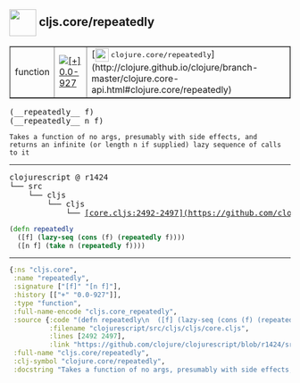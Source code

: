 ## <img width="48px" valign="middle" src="http://i.imgur.com/Hi20huC.png"> cljs.core/repeatedly

 <table border="1">
<tr>
<td>function</td>
<td><a href="https://github.com/cljsinfo/api-refs/tree/0.0-927"><img valign="middle" alt="[+] 0.0-927" src="https://img.shields.io/badge/+-0.0--927-lightgrey.svg"></a> </td>
<td>
[<img height="24px" valign="middle" src="http://i.imgur.com/1GjPKvB.png"> <samp>clojure.core/repeatedly</samp>](http://clojure.github.io/clojure/branch-master/clojure.core-api.html#clojure.core/repeatedly)
</td>
</tr>
</table>

 <samp>
(__repeatedly__ f)<br>
(__repeatedly__ n f)<br>
</samp>

```
Takes a function of no args, presumably with side effects, and
returns an infinite (or length n if supplied) lazy sequence of calls
to it
```

---

 <pre>
clojurescript @ r1424
└── src
    └── cljs
        └── cljs
            └── <ins>[core.cljs:2492-2497](https://github.com/clojure/clojurescript/blob/r1424/src/cljs/cljs/core.cljs#L2492-L2497)</ins>
</pre>

```clj
(defn repeatedly
  ([f] (lazy-seq (cons (f) (repeatedly f))))
  ([n f] (take n (repeatedly f))))
```


---

```clj
{:ns "cljs.core",
 :name "repeatedly",
 :signature ["[f]" "[n f]"],
 :history [["+" "0.0-927"]],
 :type "function",
 :full-name-encode "cljs.core_repeatedly",
 :source {:code "(defn repeatedly\n  ([f] (lazy-seq (cons (f) (repeatedly f))))\n  ([n f] (take n (repeatedly f))))",
          :filename "clojurescript/src/cljs/cljs/core.cljs",
          :lines [2492 2497],
          :link "https://github.com/clojure/clojurescript/blob/r1424/src/cljs/cljs/core.cljs#L2492-L2497"},
 :full-name "cljs.core/repeatedly",
 :clj-symbol "clojure.core/repeatedly",
 :docstring "Takes a function of no args, presumably with side effects, and\nreturns an infinite (or length n if supplied) lazy sequence of calls\nto it"}

```
